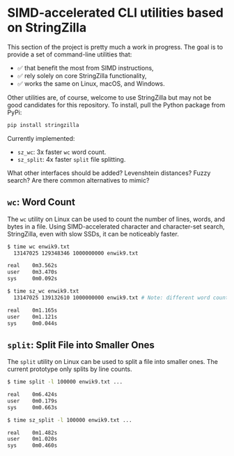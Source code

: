 # SIMD-accelerated CLI utilities based on StringZilla

This section of the project is pretty much a work in progress.
The goal is to provide a set of command-line utilities that:

- ✅ that benefit the most from SIMD instructions, 
- ✅ rely solely on core StringZilla functionality,
- ✅ works the same on Linux, macOS, and Windows.

Other utilities are, of course, welcome to use StringZilla but may not be good candidates for this repository.
To install, pull the Python package from PyPi:

```bash
pip install stringzilla
```

Currently implemented:

- `sz_wc`: 3x faster `wc` word count.
- `sz_split`: 4x faster `split` file splitting.

What other interfaces should be added?
Levenshtein distances?
Fuzzy search?
Are there common alternatives to mimic?

## `wc`: Word Count

The `wc` utility on Linux can be used to count the number of lines, words, and bytes in a file.
Using SIMD-accelerated character and character-set search, StringZilla, even with slow SSDs, it can be noticeably faster.

```bash
$ time wc enwik9.txt
  13147025 129348346 1000000000 enwik9.txt

real    0m3.562s
user    0m3.470s
sys     0m0.092s

$ time sz_wc enwik9.txt
  13147025 139132610 1000000000 enwik9.txt # Note: different word count, WIP

real    0m1.165s
user    0m1.121s
sys     0m0.044s
```

## `split`: Split File into Smaller Ones

The `split` utility on Linux can be used to split a file into smaller ones.
The current prototype only splits by line counts.

```bash
$ time split -l 100000 enwik9.txt ...

real    0m6.424s
user    0m0.179s
sys     0m0.663s

$ time sz_split -l 100000 enwik9.txt ...

real    0m1.482s
user    0m1.020s
sys     0m0.460s
```
